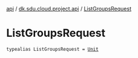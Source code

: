 [api](../index.md) / [dk.sdu.cloud.project.api](index.md) / [ListGroupsRequest](./-list-groups-request.md)

# ListGroupsRequest

`typealias ListGroupsRequest = `[`Unit`](https://kotlinlang.org/api/latest/jvm/stdlib/kotlin/-unit/index.html)